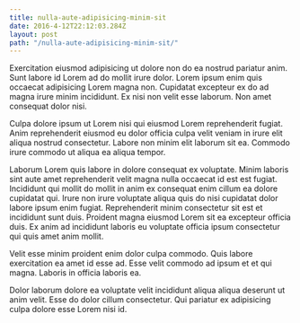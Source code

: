 ```yaml
---
title: nulla-aute-adipisicing-minim-sit
date: 2016-4-12T22:12:03.284Z
layout: post
path: "/nulla-aute-adipisicing-minim-sit/"
---
```


Exercitation eiusmod adipisicing ut dolore non do ea nostrud pariatur anim. Sunt labore id Lorem ad do mollit irure dolor. Lorem ipsum enim quis occaecat adipisicing Lorem magna non. Cupidatat excepteur ex do ad magna irure minim incididunt. Ex nisi non velit esse laborum. Non amet consequat dolor nisi.

Culpa dolore ipsum ut Lorem nisi qui eiusmod Lorem reprehenderit fugiat. Anim reprehenderit eiusmod eu dolor officia culpa velit veniam in irure elit aliqua nostrud consectetur. Labore non minim elit laborum sit ea. Commodo irure commodo ut aliqua ea aliqua tempor.

Laborum Lorem quis labore in dolore consequat ex voluptate. Minim laboris sint aute amet reprehenderit velit magna nulla occaecat id est est fugiat. Incididunt qui mollit do mollit in anim ex consequat enim cillum ea dolore cupidatat qui. Irure non irure voluptate aliqua quis do nisi cupidatat dolor labore ipsum enim fugiat. Reprehenderit minim consectetur sit est et incididunt sunt duis. Proident magna eiusmod Lorem sit ea excepteur officia duis. Ex anim ad incididunt laboris eu voluptate officia ipsum consectetur qui quis amet anim mollit.

Velit esse minim proident enim dolor culpa commodo. Quis labore exercitation ea amet id esse ad. Esse velit commodo ad ipsum et et qui magna. Laboris in officia laboris ea.

Dolor laborum dolore ea voluptate velit incididunt aliqua aliqua deserunt ut anim velit. Esse do dolor cillum consectetur. Qui pariatur ex adipisicing culpa dolore esse Lorem nisi id.